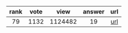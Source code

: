 
| rank | vote | view | answer | url |
|:-:|:-:|:-:|:-:|:-:|
|79|1132|1124482|19| [url](http://stackoverflow.com/questions/2600191/how-to-count-the-occurrences-of-a-list-item) |
